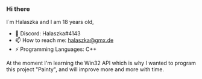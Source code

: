 ### Hi there

I´m Halaszka and I am 18 years old,

- 💬 Discord: Halaszka#4143
- 📫 How to reach me: halaszka@gmx.de
- ⚡ Programming Languages: C++

At the moment I'm learning the Win32 API which is
why I wanted to program this project "Painty", and will improve
more and more with time.
